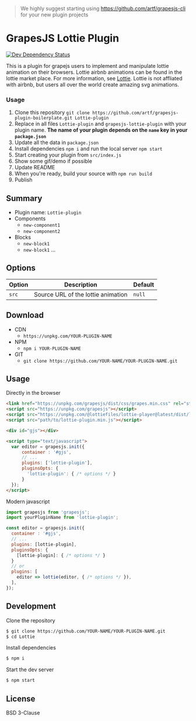 > We highly suggest starting using https://github.com/artf/grapesjs-cli for your new plugin projects

# GrapesJS Lottie Plugin


<span><a href="https://david-dm.org/khalifagates/grapejs-lottie-plugin#info=devDependencies" title="View the status of this project's development dependencies on DavidDM"><img src="https://img.shields.io/david/dev/artf/grapesjs-plugin-boilerplate.svg" alt="Dev Dependency Status" /></a></span>

This is a plugin for grapejs users to implement and manipulate lottie animation on their browsers. Lottie airbnb animations can be found in the lottie market place. For more information, see [Lottie](https://lottiefiles.com). Lottie is not affliated with airbnb, but users all over the world create amazing svg animations.

### Usage
1. Clone this repository `git clone https://github.com/artf/grapesjs-plugin-boilerplate.git Lottie-plugin`
1. Replace in all files `Lottie-plugin` and `grapesjs-lottie-plugin` with your plugin name.
  **The name of your plugin depends on the `name` key in your `package.json`**
1. Update all the data in `package.json`
1. Install dependencies `npm i` and run the local server `npm start`
1. Start creating your plugin from `src/index.js`
1. Show some gif/demo if possible
1. Update README
1. When you're ready, build your source with `npm run build`
1. Publish




## Summary

* Plugin name: `Lottie-plugin`
* Components
  * `new-component1`
  * `new-component2`
* Blocks
  * `new-block1`
  * `new-block1`
...





## Options

|Option|Description|Default|
|-|-|-
|`src`|Source URL of the lottie animation|`null`|





## Download

* CDN
  * `https://unpkg.com/YOUR-PLUGIN-NAME`
* NPM
  * `npm i YOUR-PLUGIN-NAME`
* GIT
  * `git clone https://github.com/YOUR-NAME/YOUR-PLUGIN-NAME.git`





## Usage

Directly in the browser
```html
<link href="https://unpkg.com/grapesjs/dist/css/grapes.min.css" rel="stylesheet"/>
<script src="https://unpkg.com/grapesjs"></script>
<script src="https://unpkg.com/@lottiefiles/lottie-player@latest/dist/lottie-player.js"></script>
<script src="path/to/lottie-plugin.min.js"></script>

<div id="gjs"></div>

<script type="text/javascript">
  var editor = grapesjs.init({
      container : '#gjs',
      // ...
      plugins: ['lottie-plugin'],
      pluginsOpts: {
        'lottie-plugin': { /* options */ }
      }
  });
</script>
```

Modern javascript
```js
import grapesjs from 'grapesjs';
import yourPluginName from 'lottie-plugin';

const editor = grapesjs.init({
  container : '#gjs',
  // ...
  plugins: [lottie-plugin],
  pluginsOpts: {
    [lottie-plugin]: { /* options */ }
  }
  // or
  plugins: [
    editor => lottie(editor, { /* options */ }),
  ],
});
```





## Development

Clone the repository

```sh
$ git clone https://github.com/YOUR-NAME/YOUR-PLUGIN-NAME.git
$ cd Lottie
```

Install dependencies

```sh
$ npm i
```

Start the dev server

```sh
$ npm start
```





## License

BSD 3-Clause
